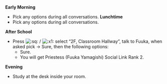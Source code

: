 **Early Morning**

- Pick any options during all conversations.
  **Lunchtime**
- Pick any options during all conversations.

**After School**

- Press ![:sq:](/assets/square.png) / ![:x1:](/assets/x1.png) select “2F, Classroom Hallway”, talk to Fuuka, when asked pick -> Sure, then the following options:
  - Sure.
  - You will get Priestess (Fuuka Yamagishi) Social Link Rank 2.

**Evening**

- Study at the desk inside your room.
